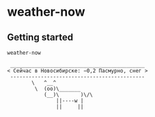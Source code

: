 # weather-now



## Getting started

```
weather-now
```

```
 ____________________________________________
< Сейчас в Новосибирске: −0,2 Пасмурно, снег >
 --------------------------------------------
        \   ^__^
         \  (oo)\_______
            (__)\       )\/\
                ||----w |
                ||     ||
```

